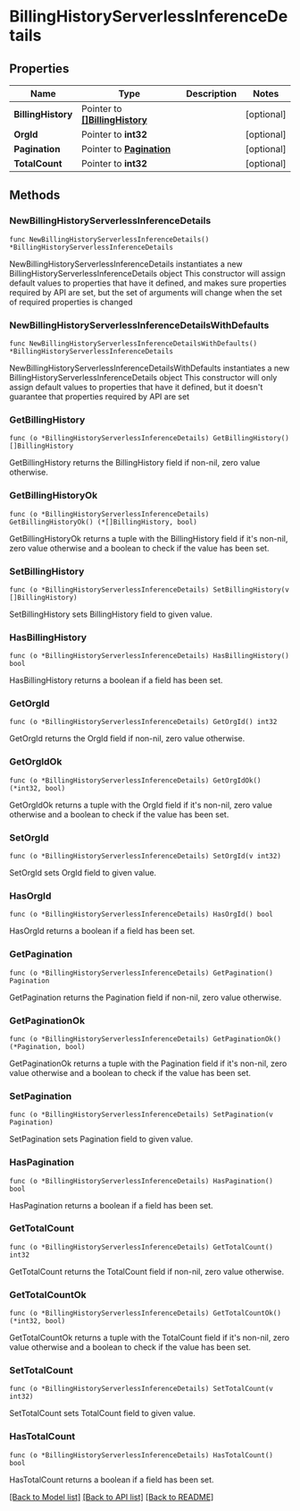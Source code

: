 # BillingHistoryServerlessInferenceDetails

## Properties

Name | Type | Description | Notes
------------ | ------------- | ------------- | -------------
**BillingHistory** | Pointer to [**[]BillingHistory**](BillingHistory.md) |  | [optional] 
**OrgId** | Pointer to **int32** |  | [optional] 
**Pagination** | Pointer to [**Pagination**](Pagination.md) |  | [optional] 
**TotalCount** | Pointer to **int32** |  | [optional] 

## Methods

### NewBillingHistoryServerlessInferenceDetails

`func NewBillingHistoryServerlessInferenceDetails() *BillingHistoryServerlessInferenceDetails`

NewBillingHistoryServerlessInferenceDetails instantiates a new BillingHistoryServerlessInferenceDetails object
This constructor will assign default values to properties that have it defined,
and makes sure properties required by API are set, but the set of arguments
will change when the set of required properties is changed

### NewBillingHistoryServerlessInferenceDetailsWithDefaults

`func NewBillingHistoryServerlessInferenceDetailsWithDefaults() *BillingHistoryServerlessInferenceDetails`

NewBillingHistoryServerlessInferenceDetailsWithDefaults instantiates a new BillingHistoryServerlessInferenceDetails object
This constructor will only assign default values to properties that have it defined,
but it doesn't guarantee that properties required by API are set

### GetBillingHistory

`func (o *BillingHistoryServerlessInferenceDetails) GetBillingHistory() []BillingHistory`

GetBillingHistory returns the BillingHistory field if non-nil, zero value otherwise.

### GetBillingHistoryOk

`func (o *BillingHistoryServerlessInferenceDetails) GetBillingHistoryOk() (*[]BillingHistory, bool)`

GetBillingHistoryOk returns a tuple with the BillingHistory field if it's non-nil, zero value otherwise
and a boolean to check if the value has been set.

### SetBillingHistory

`func (o *BillingHistoryServerlessInferenceDetails) SetBillingHistory(v []BillingHistory)`

SetBillingHistory sets BillingHistory field to given value.

### HasBillingHistory

`func (o *BillingHistoryServerlessInferenceDetails) HasBillingHistory() bool`

HasBillingHistory returns a boolean if a field has been set.

### GetOrgId

`func (o *BillingHistoryServerlessInferenceDetails) GetOrgId() int32`

GetOrgId returns the OrgId field if non-nil, zero value otherwise.

### GetOrgIdOk

`func (o *BillingHistoryServerlessInferenceDetails) GetOrgIdOk() (*int32, bool)`

GetOrgIdOk returns a tuple with the OrgId field if it's non-nil, zero value otherwise
and a boolean to check if the value has been set.

### SetOrgId

`func (o *BillingHistoryServerlessInferenceDetails) SetOrgId(v int32)`

SetOrgId sets OrgId field to given value.

### HasOrgId

`func (o *BillingHistoryServerlessInferenceDetails) HasOrgId() bool`

HasOrgId returns a boolean if a field has been set.

### GetPagination

`func (o *BillingHistoryServerlessInferenceDetails) GetPagination() Pagination`

GetPagination returns the Pagination field if non-nil, zero value otherwise.

### GetPaginationOk

`func (o *BillingHistoryServerlessInferenceDetails) GetPaginationOk() (*Pagination, bool)`

GetPaginationOk returns a tuple with the Pagination field if it's non-nil, zero value otherwise
and a boolean to check if the value has been set.

### SetPagination

`func (o *BillingHistoryServerlessInferenceDetails) SetPagination(v Pagination)`

SetPagination sets Pagination field to given value.

### HasPagination

`func (o *BillingHistoryServerlessInferenceDetails) HasPagination() bool`

HasPagination returns a boolean if a field has been set.

### GetTotalCount

`func (o *BillingHistoryServerlessInferenceDetails) GetTotalCount() int32`

GetTotalCount returns the TotalCount field if non-nil, zero value otherwise.

### GetTotalCountOk

`func (o *BillingHistoryServerlessInferenceDetails) GetTotalCountOk() (*int32, bool)`

GetTotalCountOk returns a tuple with the TotalCount field if it's non-nil, zero value otherwise
and a boolean to check if the value has been set.

### SetTotalCount

`func (o *BillingHistoryServerlessInferenceDetails) SetTotalCount(v int32)`

SetTotalCount sets TotalCount field to given value.

### HasTotalCount

`func (o *BillingHistoryServerlessInferenceDetails) HasTotalCount() bool`

HasTotalCount returns a boolean if a field has been set.


[[Back to Model list]](../README.md#documentation-for-models) [[Back to API list]](../README.md#documentation-for-api-endpoints) [[Back to README]](../README.md)


